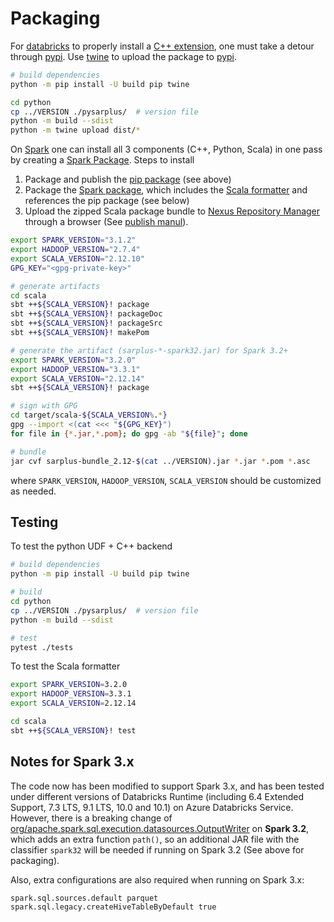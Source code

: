 # Packaging

For [databricks](https://databricks.com/) to properly install a [C++
extension](https://docs.python.org/3/extending/building.html), one
must take a detour through [pypi](https://pypi.org/).  Use
[twine](https://github.com/pypa/twine) to upload the package to
[pypi](https://pypi.org/).

```bash
# build dependencies
python -m pip install -U build pip twine

cd python
cp ../VERSION ./pysarplus/  # version file
python -m build --sdist
python -m twine upload dist/*
```

On [Spark](https://spark.apache.org/) one can install all 3 components
(C++, Python, Scala) in one pass by creating a [Spark
Package](https://spark-packages.org/).  Steps to install

1. Package and publish the [pip package](python/setup.py) (see above)
2. Package the [Spark package](scala/build.sbt), which includes the
   [Scala formatter](scala/src/main/scala/microsoft/sarplus) and
   references the pip package (see below)
3. Upload the zipped Scala package bundle to [Nexus Repository
   Manager](https://oss.sonatype.org/) through a browser (See [publish
   manul](https://central.sonatype.org/publish/publish-manual/)).

```bash
export SPARK_VERSION="3.1.2"
export HADOOP_VERSION="2.7.4"
export SCALA_VERSION="2.12.10"
GPG_KEY="<gpg-private-key>"

# generate artifacts
cd scala
sbt ++${SCALA_VERSION}! package
sbt ++${SCALA_VERSION}! packageDoc
sbt ++${SCALA_VERSION}! packageSrc
sbt ++${SCALA_VERSION}! makePom

# generate the artifact (sarplus-*-spark32.jar) for Spark 3.2+
export SPARK_VERSION="3.2.0"
export HADOOP_VERSION="3.3.1"
export SCALA_VERSION="2.12.14"
sbt ++${SCALA_VERSION}! package

# sign with GPG
cd target/scala-${SCALA_VERSION%.*}
gpg --import <(cat <<< "${GPG_KEY}")
for file in {*.jar,*.pom}; do gpg -ab "${file}"; done

# bundle
jar cvf sarplus-bundle_2.12-$(cat ../VERSION).jar *.jar *.pom *.asc
```

where `SPARK_VERSION`, `HADOOP_VERSION`, `SCALA_VERSION` should be
customized as needed.


## Testing

To test the python UDF + C++ backend

```bash
# build dependencies
python -m pip install -U build pip twine

# build
cd python
cp ../VERSION ./pysarplus/  # version file
python -m build --sdist

# test
pytest ./tests
```

To test the Scala formatter

```bash
export SPARK_VERSION=3.2.0
export HADOOP_VERSION=3.3.1
export SCALA_VERSION=2.12.14

cd scala
sbt ++${SCALA_VERSION}! test
```


## Notes for Spark 3.x  ##

The code now has been modified to support Spark 3.x, and has been
tested under different versions of Databricks Runtime (including 6.4
Extended Support, 7.3 LTS, 9.1 LTS, 10.0 and 10.1) on Azure Databricks
Service.  However, there is a breaking change of
[org/apache.spark.sql.execution.datasources.OutputWriter](https://github.com/apache/spark/blob/dc0fa1eef74238d745dabfdc86705b59d95b07e1/sql/core/src/main/scala/org/apache/spark/sql/execution/datasources/OutputWriter.scala#L74)
on **Spark 3.2**, which adds an extra function `path()`, so an
additional JAR file with the classifier `spark32` will be needed if
running on Spark 3.2 (See above for packaging).

Also, extra configurations are also required when running on Spark
3.x:

```
spark.sql.sources.default parquet
spark.sql.legacy.createHiveTableByDefault true
```

